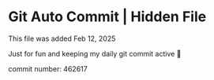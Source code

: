 # Git Auto Commit | Hidden File

This file was added Feb 12, 2025

Just for fun and keeping my daily git commit active 🤪

commit number: 462617
